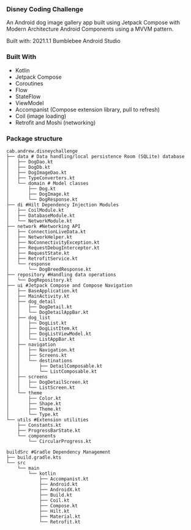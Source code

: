 ### Disney Coding Challenge
An Android dog image gallery app built using Jetpack Compose with Modern Architecture Android Components using a MVVM pattern.

Built with: 2021.1.1 Bumblebee Android Studio

### Built With
- Kotlin
- Jetpack Compose
- Coroutines
- Flow
- StateFlow
- ViewModel
- Accompanist (Compose extension library, pull to refresh)
- Coil (image loading)
- Retrofit and Moshi (networking)

### Package structure
```
cab.andrew.disneychallenge
├── data # Data handling/local persistence Room (SQLite) database
│   ├── DogDao.kt
│   ├── DogDb.kt
│   ├── DogImageDao.kt
│   ├── TypeConverters.kt
│   └── domain # Model classes
│       ├── Dog.kt
│       ├── DogImage.kt
│       └── DogResponse.kt
├── di #Hilt Dependency Injection Modules
│   ├── CoilModule.kt
│   ├── DatabaseModule.kt
│   └── NetworkModule.kt
├── network #Networking API
│   ├── ConnectionLiveData.kt
│   ├── NetworkHelper.kt
│   ├── NoConnectivityException.kt
│   ├── RequestDebugInterceptor.kt
│   ├── RequestState.kt
│   ├── RetrofitService.kt
│   └── response
│       └── DogBreedResponse.kt
├── repository #Handling data operations
│   └── DogRepository.kt
├── ui #Jetpack Compose and Compose Navigation
│   ├── BaseApplication.kt
│   ├── MainActivity.kt
│   ├── dog_detail
│   │   ├── DogDetail.kt
│   │   └── DogDetailAppBar.kt
│   ├── dog_list
│   │   ├── DogList.kt
│   │   ├── DogListItem.kt
│   │   ├── DogListViewModel.kt
│   │   └── ListAppBar.kt
│   ├── navigation
│   │   ├── Navigation.kt
│   │   ├── Screens.kt
│   │   └── destinations
│   │       ├── DetailComposable.kt
│   │       └── ListComposable.kt
│   ├── screens
│   │   ├── DogDetailScreen.kt
│   │   └── ListScreen.kt
│   └── theme
│       ├── Color.kt
│       ├── Shape.kt
│       ├── Theme.kt
│       └── Type.kt
└── utils #Extension utilities
    ├── Constants.kt
    ├── ProgressBarState.kt
    └── components
        └── CircularProgress.kt

buildSrc #Gradle Dependency Management
├── build.gradle.kts
└── src
    └── main
        └── kotlin
            ├── Accompanist.kt
            ├── Android.kt
            ├── AndroidX.kt
            ├── Build.kt
            ├── Coil.kt
            ├── Compose.kt
            ├── Hilt.kt
            ├── Material.kt
            └── Retrofit.kt
```
